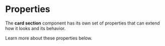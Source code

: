 # Properties

The **card section** component has its own set of properties that can extend how it looks and its behavior. 

Learn more about these properties below.